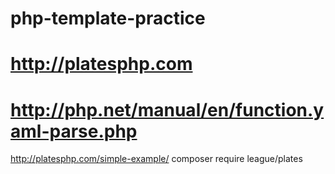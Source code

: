 # php-template-practice
# http://platesphp.com
# http://php.net/manual/en/function.yaml-parse.php


http://platesphp.com/simple-example/
composer require league/plates
